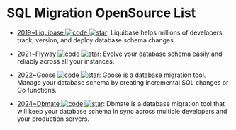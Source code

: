 # SQL Migration OpenSource List

- [2019~Liquibase ![code](https://ng-tech.icu/assets/code.svg) ![star](https://img.shields.io/github/stars/liquibase/liquibase)](https://github.com/liquibase/liquibase): Liquibase helps millions of developers track, version, and deploy database schema changes.

- [2021~Flyway ![code](https://ng-tech.icu/assets/code.svg) ![star](https://img.shields.io/github/stars/flyway/flyway)](https://github.com/flyway/flyway): Evolve your database schema easily and reliably across all your instances.

- [2022~Goose ![code](https://ng-tech.icu/assets/code.svg) ![star](https://img.shields.io/github/stars/pressly/goose)](https://github.com/pressly/goose): Goose is a database migration tool. Manage your database schema by creating incremental SQL changes or Go functions.

- [2024~Dbmate ![code](https://ng-tech.icu/assets/code.svg) ![star](https://img.shields.io/github/stars/amacneil/dbmate)](https://github.com/amacneil/dbmate): Dbmate is a database migration tool that will keep your database schema in sync across multiple developers and your production servers.
